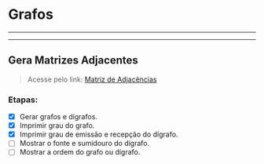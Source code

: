 # Grafos
---
---
## Gera Matrizes Adjacentes
> Acesse pelo link: [Matriz de Adjacências](https://grafos-eight.vercel.app/)

### Etapas:
- [x] Gerar grafos e dígrafos.
- [x] Imprimir grau do grafo.
- [x] Imprimir grau de emissão e recepção do dígrafo.
- [ ] Mostrar o fonte e sumidouro do dígrafo.
- [ ] Mostrar a ordem do grafo ou dígrafo.
